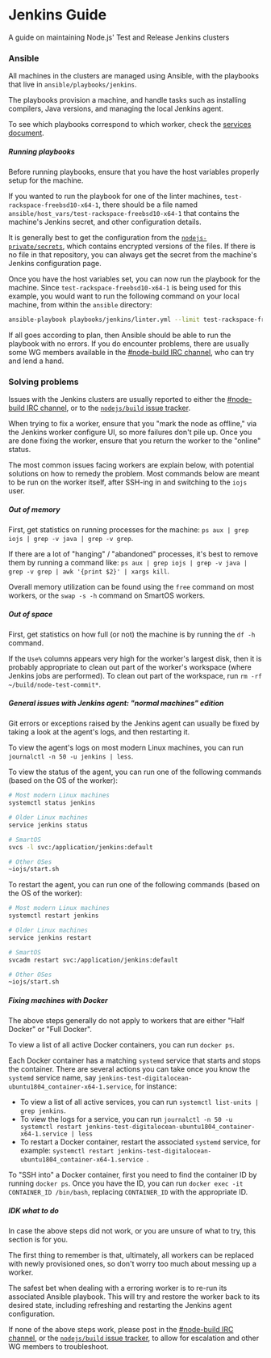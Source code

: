 # Jenkins Guide

A guide on maintaining Node.js' Test and Release Jenkins clusters

### Ansible

All machines in the clusters are managed using Ansible, with the
playbooks that live in `ansible/playbooks/jenkins`.

The playbooks provision a machine, and handle tasks such as installing
compilers, Java versions, and managing the local Jenkins agent.

To see which playbooks correspond to which worker, check the [services
document](doc/services.md).

##### Running playbooks

Before running playbooks, ensure that you have the host variables
properly setup for the machine.

If you wanted to run the playbook for one of the linter machines,
`test-rackspace-freebsd10-x64-1`, there should be a file named
`ansible/host_vars/test-rackspace-freebsd10-x64-1` that contains the machine's
Jenkins secret, and other configuration details.

It is generally best to get the configuration from the
[`nodejs-private/secrets`](https://github.com/nodejs-private/secrets), which
contains encrypted versions of the files. If there is no file in that
repository, you can always get the secret from the machine's Jenkins configuration
page.

Once you have the host variables set, you can now run the playbook for
the machine. Since `test-rackspace-freebsd10-x64-1` is being used for
this example, you would want to run the following command on your local
machine, from within the `ansible` directory:

```bash
ansible-playbook playbooks/jenkins/linter.yml --limit test-rackspace-freebsd10-x64-1
```

If all goes according to plan, then Ansible should be able to run the
playbook with no errors. If you do encounter problems, there are usually
some WG members available in the
[#node-build IRC channel](irc://irc.freenode.net/node-build), who can try and
lend a hand.

### Solving problems

Issues with the Jenkins clusters are usually reported to either the
[#node-build IRC channel](irc://irc.freenode.net/node-build), or to the
[`nodejs/build` issue tracker](https://github.com/nodejs/build/issues).

When trying to fix a worker, ensure that you "mark the node as offline,"
via the Jenkins worker configure UI, so more failures don't pile up.
Once you are done fixing the worker, ensure that you return the worker
to the "online" status.

The most common issues facing workers are explain below, with potential
solutions on how to remedy the problem. Most commands below are meant to
be run on the worker itself, after SSH-ing in and switching to the
`iojs` user.

##### Out of memory

First, get statistics on running processes for the machine: `ps aux | grep iojs | grep -v java | grep -v grep`.

If there are a lot of "hanging" / "abandoned" processes, it's best to
remove them by running a command like: `ps aux | grep iojs | grep -v java | grep -v grep | awk '{print $2}' | xargs kill`.

Overall memory utilization can be found using the `free` command on most
workers, or the `swap -s -h` command on SmartOS workers.

##### Out of space

First, get statistics on how full (or not) the machine is by running the
`df -h` command.

If the `Use%` columns appears very high for the worker's largest disk,
then it is probably appropriate to clean out part of the worker's
workspace (where Jenkins jobs are performed). To clean out part of the
workspace, run `rm -rf ~/build/node-test-commit*`.

##### General issues with Jenkins agent: "normal machines" edition

Git errors or exceptions raised by the Jenkins agent can usually be
fixed by taking a look at the agent's logs, and then restarting it.

To view the agent's logs on most modern Linux machines, you can run
`journalctl -n 50 -u jenkins | less`.

To view the status of the agent, you can run one of the following
commands (based on the OS of the worker):

```bash
# Most modern Linux machines
systemctl status jenkins

# Older Linux machines
service jenkins status

# SmartOS
svcs -l svc:/application/jenkins:default

# Other OSes
~iojs/start.sh
```

To restart the agent, you can run one of the following commands (based
on the OS of the worker):

```bash
# Most modern Linux machines
systemctl restart jenkins

# Older Linux machines
service jenkins restart

# SmartOS
svcadm restart svc:/application/jenkins:default

# Other OSes
~iojs/start.sh
```

##### Fixing machines with Docker

The above steps generally do not apply to workers that are either
"Half Docker" or "Full Docker".

To view a list of all active Docker containers, you can run `docker ps`.

Each Docker container has a matching `systemd` service that starts and
stops the container. There are several actions you can take once you
know the `systemd` service name, say `jenkins-test-digitalocean-ubuntu1804_container-x64-1.service`, for instance:

- To view a list of all active services, you can run
`systemctl list-units | grep jenkins`.
- To view the logs for a service, you can run `journalctl -n 50 -u systemctl restart jenkins-test-digitalocean-ubuntu1804_container-x64-1.service | less`
- To restart a Docker container, restart the associated `systemd` service, for
example:
`systemctl restart jenkins-test-digitalocean-ubuntu1804_container-x64-1.service `.

To "SSH into" a Docker container, first you need to find the container
ID by running `docker ps`. Once you have the ID, you can run `docker
exec -it CONTAINER_ID /bin/bash`, replacing `CONTAINER_ID` with the
appropriate ID.

##### IDK what to do

In case the above steps did not work, or you are unsure of what to try,
this section is for you.

The first thing to remember is that, ultimately, all workers can be
replaced with newly provisioned ones, so don't worry too much about
messing up a worker.

The safest bet when dealing with a erroring worker is to re-run its
associated Ansible playbook. This will try and restore the worker back
to its desired state, including refreshing and restarting the Jenkins
agent configuration.

If none of the above steps work, please post in the
[#node-build IRC channel](irc://irc.freenode.net/node-build), or the
[`nodejs/build` issue tracker](https://github.com/nodejs/build/issues), to allow
for escalation and other WG members to troubleshoot.
